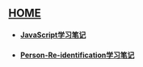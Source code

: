 
## [HOME](zjcao.github.io)

- #### [JavaScript学习笔记](./JavaScript)
- #### [Person-Re-identification学习笔记](./Person-Re-identification)

